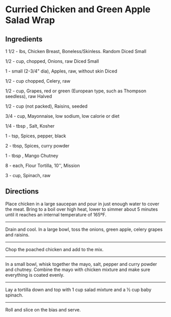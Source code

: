 # Curried Chicken and Green Apple Salad Wrap

## Ingredients

1 1/2 - lbs, Chicken Breast, Boneless/Skinless. Random Diced Small

1/2 - cup, chopped, Onions, raw Diced Small

1 - small (2-3/4" dia), Apples, raw, without skin Diced

1/2 - cup chopped, Celery, raw

1/2 - cup, Grapes, red or green (European type, such as Thompson
seedless), raw Halved

1/2 - cup (not packed), Raisins, seeded

3/4 - cup, Mayonnaise, low sodium, low calorie or diet

1/4 - tbsp , Salt, Kosher

1 - tsp, Spices, pepper, black

2 - tbsp, Spices, curry powder

1 - tbsp , Mango Chutney

8 - each, Flour Tortilla, 10'', Mission

3 - cup, Spinach, raw

## Directions

Place chicken in a large saucepan and pour in just enough water to cover the meat. Bring to a boil over high heat, lower to simmer about 5 minutes until it reaches an internal temperature of 165ºF.

---
Drain and cool. In a large bowl, toss the onions, green apple, celery grapes and raisins.

---
Chop the poached chicken and add to the mix.

---
In a small bowl, whisk together the mayo, salt, pepper and curry powder and chutney. Combine the mayo with chicken mixture and make sure everything is coated evenly.

---
Lay a tortilla down and top with 1 cup salad mixture and a ½ cup baby spinach.

---
Roll and slice on the bias and serve.
